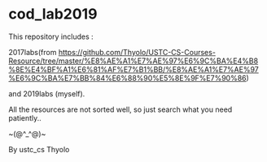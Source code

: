 # cod_lab2019

This repository includes :

2017labs(from https://github.com/Thyolo/USTC-CS-Courses-Resource/tree/master/%E8%AE%A1%E7%AE%97%E6%9C%BA%E4%B8%8E%E4%BF%A1%E6%81%AF%E7%B1%BB/%E8%AE%A1%E7%AE%97%E6%9C%BA%E7%BB%84%E6%88%90%E5%8E%9F%E7%90%86)

and 2019labs (myself).

All the resources are not sorted well, so just search what you need patiently..

~(@^_^@)~

By ustc_cs Thyolo